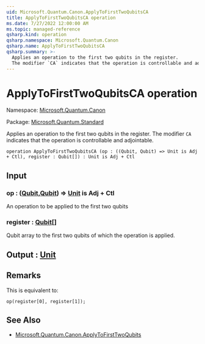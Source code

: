 ```yaml
---
uid: Microsoft.Quantum.Canon.ApplyToFirstTwoQubitsCA
title: ApplyToFirstTwoQubitsCA operation
ms.date: 7/27/2022 12:00:00 AM
ms.topic: managed-reference
qsharp.kind: operation
qsharp.namespace: Microsoft.Quantum.Canon
qsharp.name: ApplyToFirstTwoQubitsCA
qsharp.summary: >-
  Applies an operation to the first two qubits in the register.
  The modifier `CA` indicates that the operation is controllable and adjointable.
---
```


# ApplyToFirstTwoQubitsCA operation

Namespace: [Microsoft.Quantum.Canon](xref:Microsoft.Quantum.Canon)

Package: [Microsoft.Quantum.Standard](https://nuget.org/packages/Microsoft.Quantum.Standard)


Applies an operation to the first two qubits in the register.The modifier `CA` indicates that the operation is controllable and adjointable.

```qsharp
operation ApplyToFirstTwoQubitsCA (op : ((Qubit, Qubit) => Unit is Adj + Ctl), register : Qubit[]) : Unit is Adj + Ctl
```


## Input

### op : ([Qubit](xref:microsoft.quantum.qsharp.valueliterals#qubit-literals),[Qubit](xref:microsoft.quantum.qsharp.valueliterals#qubit-literals)) => [Unit](xref:microsoft.quantum.qsharp.valueliterals#unit-literal)  is Adj + Ctl

An operation to be applied to the first two qubits


### register : [Qubit](xref:microsoft.quantum.qsharp.valueliterals#qubit-literals)[]

Qubit array to the first two qubits of which the operation is applied.



## Output : [Unit](xref:microsoft.quantum.qsharp.valueliterals#unit-literal)



## Remarks

This is equivalent to:```qsharpop(register[0], register[1]);```

## See Also

- [Microsoft.Quantum.Canon.ApplyToFirstTwoQubits](xref:Microsoft.Quantum.Canon.ApplyToFirstTwoQubits)
